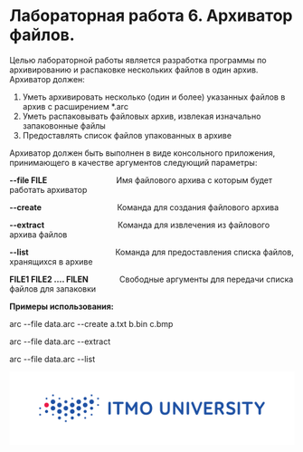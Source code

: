 # Лабораторная работа 6. Архиватор файлов.

Целью лабораторной работы является разработка программы по архивированию
и распаковке нескольких файлов в один архив. Архиватор должен:
1. Уметь архивировать несколько (один и более) указанных файлов в архив с
расширением *.arc
2. Уметь распаковывать файловых архив, извлекая изначально запаковонные
файлы
3. Предоставлять список файлов упакованных в архиве

Архиватор должен быть выполнен в виде консольного приложения,
принимающего в качестве аргументов следующий параметры:

**--file FILE**&nbsp;&nbsp;&nbsp;&nbsp;&nbsp;&nbsp;&nbsp;&nbsp;&nbsp;&nbsp;&nbsp;&nbsp;&nbsp;&nbsp;&nbsp;&nbsp;&nbsp;&nbsp;&nbsp;&nbsp;&nbsp;&nbsp;&nbsp;&nbsp;&nbsp;&nbsp;&nbsp;&nbsp;&nbsp;&nbsp;&nbsp;Имя файлового архива с которым будет работать архиватор

**--create**&nbsp;&nbsp;&nbsp;&nbsp;&nbsp;&nbsp;&nbsp;&nbsp;&nbsp;&nbsp;&nbsp;&nbsp;&nbsp;&nbsp;&nbsp;&nbsp;&nbsp;&nbsp;&nbsp;&nbsp;&nbsp;&nbsp;&nbsp;&nbsp;&nbsp;&nbsp;&nbsp;&nbsp;&nbsp;&nbsp;&nbsp;&nbsp;&nbsp; Команда для создания файлового архива

**--extract**&nbsp;&nbsp;&nbsp;&nbsp;&nbsp;&nbsp;&nbsp;&nbsp;&nbsp;&nbsp;&nbsp;&nbsp;&nbsp;&nbsp;&nbsp;&nbsp;&nbsp;&nbsp;&nbsp;&nbsp;&nbsp;&nbsp;&nbsp;&nbsp;&nbsp;&nbsp;&nbsp;&nbsp;&nbsp;&nbsp;&nbsp;&nbsp;&nbsp;Команда для извлечения из файлового архива файлов

**--list**&nbsp;&nbsp;&nbsp;&nbsp;&nbsp;&nbsp;&nbsp;&nbsp;&nbsp;&nbsp;&nbsp;&nbsp;&nbsp;&nbsp;&nbsp;&nbsp;&nbsp;&nbsp;&nbsp;&nbsp;&nbsp;&nbsp;&nbsp;&nbsp;&nbsp;&nbsp;&nbsp;&nbsp;&nbsp;&nbsp;&nbsp;&nbsp;&nbsp;&nbsp;&nbsp;&nbsp;&nbsp;&nbsp;&nbsp;Команда для предоставления списка файлов, хранящихся в архиве

**FILE1 FILE2 .... FILEN**&nbsp;&nbsp;&nbsp;&nbsp;&nbsp;&nbsp;&nbsp;&nbsp;&nbsp;&nbsp;&nbsp;&nbsp;&nbsp;&nbsp;Свободные аргументы для передачи списка файлов для запаковки

**Примеры использования:**

arc --file data.arc --create a.txt b.bin c.bmp

arc --file data.arc --extract

arc --file data.arc --list


<img src=https://github.com/Escaper2/ITMO-Algorithms-Labs/blob/master/itmolog.png>
